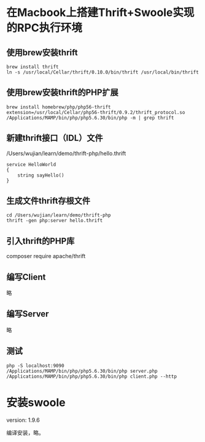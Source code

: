 # 在Macbook上搭建Thrift+Swoole实现的RPC执行环境

## 使用brew安装thrift

```
brew install thrift
ln -s /usr/local/Cellar/thrift/0.10.0/bin/thrift /usr/local/bin/thrift
```



## 使用brew安装thrift的PHP扩展

```
brew install homebrew/php/php56-thrift
extension=/usr/local/Cellar/php56-thrift/0.9.2/thrift_protocol.so
/Applications/MAMP/bin/php/php5.6.30/bin/php -m | grep thrift
```



## 新建thrift接口（IDL）文件

/Users/wujian/learn/demo/thrift-php/hello.thrift

```
service HelloWorld
{
    string sayHello()
}
```



## 生成文件thrift存根文件

```
cd /Users/wujian/learn/demo/thrift-php
thrift -gen php:server hello.thrift
```



## 引入thrift的PHP库

composer require apache/thrift



## 编写Client

略



## 编写Server

略



## 测试

```
php -S localhost:9090
/Applications/MAMP/bin/php/php5.6.30/bin/php server.php
/Applications/MAMP/bin/php/php5.6.30/bin/php client.php --http
```



# 安装swoole

version: 1.9.6

编译安装，略。